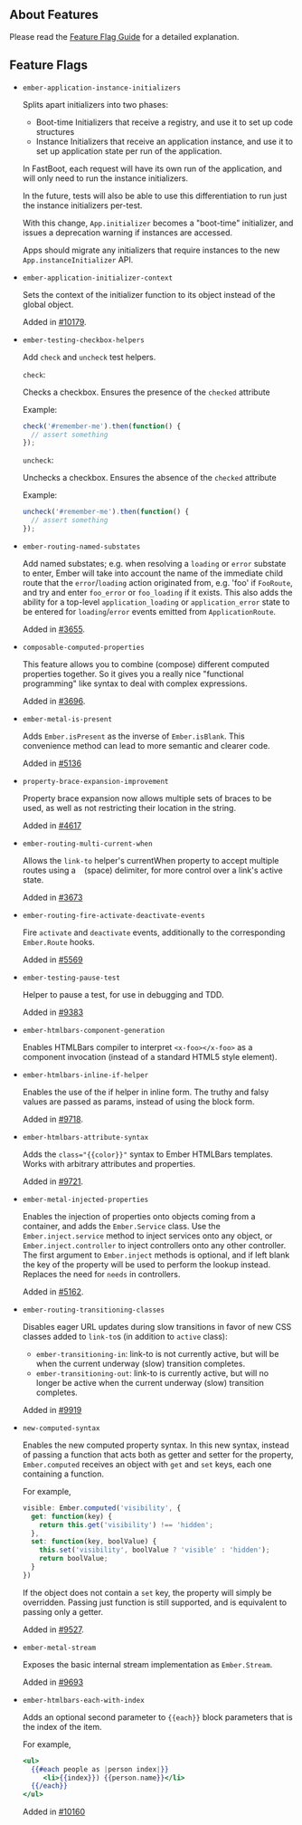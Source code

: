 ## About Features

Please read the [Feature Flag Guide](http://emberjs.com/guides/configuring-ember/feature-flags/)
for a detailed explanation.

## Feature Flags

* `ember-application-instance-initializers`

  Splits apart initializers into two phases:

  * Boot-time Initializers that receive a registry, and use it to set up
    code structures
  * Instance Initializers that receive an application instance, and use
    it to set up application state per run of the application.

  In FastBoot, each request will have its own run of the application,
  and will only need to run the instance initializers.

  In the future, tests will also be able to use this differentiation to
  run just the instance initializers per-test.

  With this change, `App.initializer` becomes a "boot-time" initializer,
  and issues a deprecation warning if instances are accessed.

  Apps should migrate any initializers that require instances to the new
  `App.instanceInitializer` API.

* `ember-application-initializer-context`

  Sets the context of the initializer function to its object instead of the
  global object.

  Added in [#10179](https://github.com/emberjs/ember.js/pull/10179).

* `ember-testing-checkbox-helpers`

  Add `check` and `uncheck` test helpers.

  `check`:

  Checks a checkbox. Ensures the presence of the `checked` attribute

  Example:

  ```javascript
  check('#remember-me').then(function() {
    // assert something
  });
  ```

  `uncheck`:

  Unchecks a checkbox. Ensures the absence of the `checked` attribute

  Example:

  ```javascript
  uncheck('#remember-me').then(function() {
    // assert something
  });
  ```

* `ember-routing-named-substates`

  Add named substates; e.g. when resolving a `loading` or `error`
  substate to enter, Ember will take into account the name of the
  immediate child route that the `error`/`loading` action originated
  from, e.g. 'foo' if `FooRoute`, and try and enter `foo_error` or
  `foo_loading` if it exists. This also adds the ability for a
  top-level `application_loading` or `application_error` state to
  be entered for `loading`/`error` events emitted from
  `ApplicationRoute`.

  Added in [#3655](https://github.com/emberjs/ember.js/pull/3655).

* `composable-computed-properties`

  This feature allows you to combine (compose) different computed
  properties together. So it gives you a really nice "functional
  programming" like syntax to deal with complex expressions.

  Added in [#3696](https://github.com/emberjs/ember.js/pull/3696).

* `ember-metal-is-present`

  Adds `Ember.isPresent` as the inverse of `Ember.isBlank`. This convenience
  method can lead to more semantic and clearer code.

  Added in [#5136](https://github.com/emberjs/ember.js/pull/5136)

* `property-brace-expansion-improvement`

  Property brace expansion now allows multiple sets of braces to be used,
  as well as not restricting their location in the string.

  Added in [#4617](https://github.com/emberjs/ember.js/pull/4617)

* `ember-routing-multi-current-when`

  Allows the `link-to` helper's currentWhen property to accept multiple routes
  using a ` ` (space) delimiter, for more control over a link's active state.

  Added in [#3673](https://github.com/emberjs/ember.js/pull/3673)

* `ember-routing-fire-activate-deactivate-events`

  Fire `activate` and `deactivate` events, additionally to the corresponding
  `Ember.Route` hooks.

  Added in [#5569](https://github.com/emberjs/ember.js/pull/5569)

* `ember-testing-pause-test`

  Helper to pause a test, for use in debugging and TDD.

  Added in [#9383](https://github.com/emberjs/ember.js/pull/9383)

* `ember-htmlbars-component-generation`

  Enables HTMLBars compiler to interpret `<x-foo></x-foo>` as a component
  invocation (instead of a standard HTML5 style element).

* `ember-htmlbars-inline-if-helper`

  Enables the use of the if helper in inline form. The truthy
  and falsy values are passed as params, instead of using the block form.

  Added in [#9718](https://github.com/emberjs/ember.js/pull/9718).

* `ember-htmlbars-attribute-syntax`

  Adds the `class="{{color}}"` syntax to Ember HTMLBars templates.
  Works with arbitrary attributes and properties.

  Added in [#9721](https://github.com/emberjs/ember.js/pull/9721).

* `ember-metal-injected-properties`

  Enables the injection of properties onto objects coming from a container,
  and adds the `Ember.Service` class.  Use the `Ember.inject.service` method to
  inject services onto any object, or `Ember.inject.controller` to inject
  controllers onto any other controller. The first argument to `Ember.inject`
  methods is optional, and if left blank the key of the property will be used
  to perform the lookup instead.  Replaces the need for `needs` in controllers.

  Added in [#5162](https://github.com/emberjs/ember.js/pull/5162).

* `ember-routing-transitioning-classes`

  Disables eager URL updates during slow transitions in favor of new CSS
  classes added to `link-to`s (in addition to `active` class):

  - `ember-transitioning-in`: link-to is not currently active, but will be
    when the current underway (slow) transition completes.
  - `ember-transitioning-out`: link-to is currently active, but will no longer
    be active when the current underway (slow) transition completes.

  Added in [#9919](https://github.com/emberjs/ember.js/pull/9919)

* `new-computed-syntax`

  Enables the new computed property syntax. In this new syntax, instead of passing
  a function that acts both as getter and setter for the property, `Ember.computed`
  receives an object with `get` and `set` keys, each one containing a function.

  For example,

  ```js
  visible: Ember.computed('visibility', {
    get: function(key) {
      return this.get('visibility') !== 'hidden';
    },
    set: function(key, boolValue) {
      this.set('visibility', boolValue ? 'visible' : 'hidden');
      return boolValue;
    }
  })
  ```

  If the object does not contain a `set` key, the property will simply be overridden.
  Passing just function is still supported, and is equivalent to passing only a getter.

  Added in [#9527](https://github.com/emberjs/ember.js/pull/9527).

* `ember-metal-stream`

  Exposes the basic internal stream implementation as `Ember.Stream`.

  Added in [#9693](https://github.com/emberjs/ember.js/pull/9693)

* `ember-htmlbars-each-with-index`

  Adds an optional second parameter to `{{each}}` block parameters that is the index of the item.

  For example,

  ```handlebars
  <ul>
    {{#each people as |person index|}}
       <li>{{index}}) {{person.name}}</li>
    {{/each}}
  </ul>
  ```

  Added in [#10160](https://github.com/emberjs/ember.js/pull/10160)

